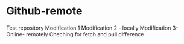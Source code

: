 # Github-remote
Test repository
Modification 1
Modification 2 - locally
Modification 3- Online- remotely
Cheching for fetch and pull difference
